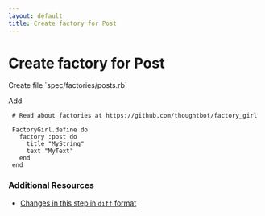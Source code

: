 ```yaml
---
layout: default
title: Create factory for Post
---
```


<h1 id="main">Create factory for Post</h1>
Create file `spec/factories/posts.rb`

Add
<pre><code> # Read about factories at https://github.com/thoughtbot/factory_girl
&nbsp;
 FactoryGirl.define do
   factory :post do
     title &quot;MyString&quot;
     text &quot;MyText&quot;
   end
 end</code></pre>



### Additional Resources

* [Changes in this step in `diff` format](https://github.com/software-academy/rails_getting_started_bdd/commit/5855e5ed8eb98eefdb070c4db46ed3d29ebd20ae)

